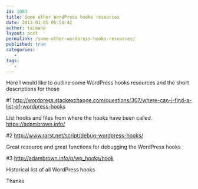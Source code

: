 ```yaml
---
id: 1083
title: Some other WordPress hooks resources
date: 2013-01-05 05:54:42
author: taimane
layout: post
permalink: /some-other-wordpress-hooks-resources/
published: true
categories:
   -
tags:
   -
---
```

Here I would like to outline some WordPress hooks resources and the short descriptions for those





#1 http://wordpress.stackexchange.com/questions/307/where-can-i-find-a-list-of-wordpress-hooks

List hooks and files from where the hooks have been called.
https://adambrown.info/


#2 http://www.rarst.net/script/debug-wordpress-hooks/

Great resource and great functions for debugging the WordPress hooks



#3 http://adambrown.info/p/wp_hooks/hook

Historical list of all WordPress hooks



Thanks  

